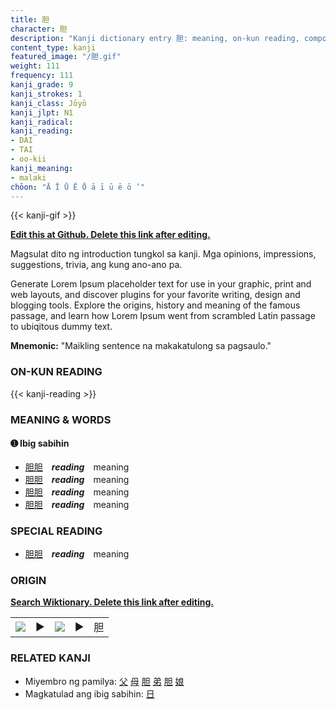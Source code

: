 ```yaml
---
title: 胆
character: 胆
description: "Kanji dictionary entry 胆: meaning, on-kun reading, compounds, origin, related kanji"
content_type: kanji
featured_image: "/胆.gif"
weight: 111
frequency: 111
kanji_grade: 9
kanji_strokes: 1
kanji_class: Jōyō
kanji_jlpt: N1
kanji_radical: 
kanji_reading: 
- DAI
- TAI
- oo-kii
kanji_meaning:
- malaki
chōon: "Ā Ī Ū Ē Ō ā ī ū ē ō ’"
---
```

[//]: # (Don't edit the line below. Kanji animated GIF code is automatically generated.)
{{< kanji-gif >}}

[//]: # (Edit below this line.)

**[Edit this at Github. Delete this link after editing.](https://github.com/tim0g/tim/tree/main/content/kanji/胆/index.md)**

Magsulat dito ng introduction tungkol sa kanji. Mga opinions, impressions, suggestions, trivia, ang kung ano-ano pa.

Generate Lorem Ipsum placeholder text for use in your graphic, print and web layouts, and discover plugins for your favorite writing, design and blogging tools. Explore the origins, history and meaning of the famous passage, and learn how Lorem Ipsum went from scrambled Latin passage to ubiqitous dummy text.
 
**Mnemonic:** "Maikling sentence na makakatulong sa pagsaulo."

### ON-KUN READING

[//]: # (Don't edit the line below. ON-KUN READING code is automatically generated.)
{{< kanji-reading >}}

### MEANING & WORDS

#### ➊ **Ibig sabihin**
  - [胆](../胆)[胆](../胆)　***reading***　meaning
  - [胆](../胆)[胆](../胆)　***reading***　meaning
  - [胆](../胆)[胆](../胆)　***reading***　meaning
  - [胆](../胆)[胆](../胆)　***reading***　meaning

### SPECIAL READING
  - [胆](../胆)[胆](../胆)　***reading***　meaning

### ORIGIN

**[Search Wiktionary. Delete this link after editing.](https://wiktionary.org/wiki/胆)**
<table class="kanji-table"><tr><td>
<img src="60px-胆-bronze.svg.png">
</td><td>▶</td><td>
<img src="60px-胆-oracle.svg.png">
</td><td>▶</td>
<td class="kanji-origin">胆</td>
</tr></table>

### RELATED KANJI
- Miyembro ng pamilya: [父](../父) [母](../母) [胆](../胆) [弟](../弟) [胆](../胆) [娘](../娘)
- Magkatulad ang ibig sabihin: [日](../日)
